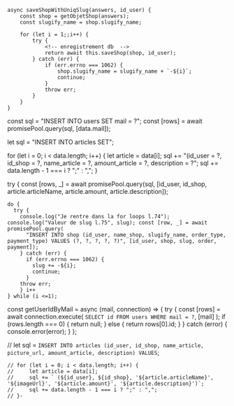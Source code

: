     async saveShopWithUniqSlug(answers, id_user) {
        const shop = getObjetShop(answers);
        const slugify_name = shop.slugify_name;

        for (let i = 1;;i++) {
            try {
                <!-- enregistrement db  -->
                return await this.saveShop(shop, id_user);
            } catch (err) {
                if (err.errno === 1062) {
                    shop.slugify_name = slugify_name + `-${i}`;
                    continue;
                }
                throw err;
            }
        }
    }

const sql = "INSERT INTO users SET mail = ?";
const [rows] = await promisePool.query(sql, [data.mail]);

let sql = "INSERT INTO articles SET";

  for (let i = 0; i < data.length; i++) {
      let article = data[i];
      sql += "(id_user = ?, id_shop = ?, name_article = ?, amount_article = ?, description = ?";
      sql += data.length - 1 === i ? ";" : ",";
  }

  try {
      const [rows, _] = await promisePool.query(sql, [id_user, id_shop, article.articleName, article.amount, article.description]);

    do { 
      try { 
        console.log("Je rentre dans la for loops l.74"); console.log("Valeur de slug l.75", slug); const [row, _] = await promisePool.query( 
          "INSERT INTO shop (id_user, name_shop, slugify_name, order_type, payment_type) VALUES (?, ?, ?, ?, ?)", [id_user, shop, slug, order, payment]); 
        } catch (err) { 
          if (err.errno === 1062) { 
            slug += -${i}; 
            continue; 
          } 
        throw err; 
        } i++ 
    } while (i <=1);

const getUserIdByMail = async (mail, connection) => {
    try {
        const [rows] = await connection.execute(
            `SELECT id FROM users WHERE mail = ?`,
            [mail]
        );
        if (rows.length === 0) {
            return null;
        } else {
            return rows[0].id;
        }
    } catch (error) {
        console.error(error);
    }
};

// let sql = `INSERT INTO articles (id_user, id_shop, name_article, picture_url, amount_article, description) VALUES`;

    // for (let i = 0; i < data.length; i++) {
    //     let article = data[i];
    //     sql += ` (${id_user}, ${id_shop}, '${article.articleName}', '${imageUrl}', '${article.amount}', '${article.description}')`;
    //     sql += data.length - 1 === i ? ";" : ",";
    // }-


